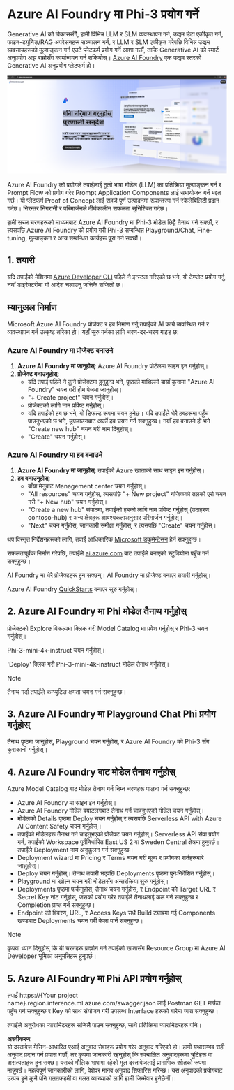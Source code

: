 # **Azure AI Foundry मा Phi-3 प्रयोग गर्ने**

Generative AI को विकाससँगै, हामी विभिन्न LLM र SLM व्यवस्थापन गर्न, उद्यम डेटा एकीकृत गर्न, फाइन-ट्युनिङ/RAG अपरेसनहरू सञ्चालन गर्न, र LLM र SLM एकीकृत गरेपछि विभिन्न उद्यम व्यवसायहरूको मूल्याङ्कन गर्न एउटै प्लेटफर्म प्रयोग गर्ने आशा गर्छौं, ताकि Generative AI को स्मार्ट अनुप्रयोग अझ राम्रोसँग कार्यान्वयन गर्न सकियोस्। [Azure AI Foundry](https://ai.azure.com) एक उद्यम स्तरको Generative AI अनुप्रयोग प्लेटफर्म हो।

![aistudo](../../../../translated_images/aifoundry_home.ffa4fe13d11f26171097f8666a1db96ac0979ffa1adde80374c60d1136c7e1de.ne.png)

Azure AI Foundry को प्रयोगले तपाईंलाई ठूलो भाषा मोडेल (LLM) का प्रतिक्रिया मूल्याङ्कन गर्न र Prompt Flow को प्रयोग गरेर Prompt Application Components लाई समायोजन गर्न मद्दत गर्छ। यो प्लेटफर्म Proof of Concept लाई सहजै पूर्ण उत्पादनमा रूपान्तरण गर्न स्केलेबिलिटी प्रदान गर्दछ। निरन्तर निगरानी र परिमार्जनले दीर्घकालीन सफलता सुनिश्चित गर्दछ।

हामी सरल चरणहरूको माध्यमबाट Azure AI Foundry मा Phi-3 मोडेल छिट्टै तैनाथ गर्न सक्छौं, र त्यसपछि Azure AI Foundry को प्रयोग गरी Phi-3 सम्बन्धित Playground/Chat, Fine-tuning, मूल्याङ्कन र अन्य सम्बन्धित कार्यहरू पूरा गर्न सक्छौं।

## **1. तयारी**

यदि तपाईंको मेशिनमा [Azure Developer CLI](https://learn.microsoft.com/azure/developer/azure-developer-cli/overview?WT.mc_id=aiml-138114-kinfeylo) पहिले नै इन्स्टल गरिएको छ भने, यो टेम्प्लेट प्रयोग गर्नु नयाँ डाइरेक्टरीमा यो आदेश चलाउनु जत्तिकै सजिलो छ।

## म्यानुअल निर्माण

Microsoft Azure AI Foundry प्रोजेक्ट र हब निर्माण गर्नु तपाईंको AI कार्य व्यवस्थित गर्न र व्यवस्थापन गर्न उत्कृष्ट तरिका हो। यहाँ सुरु गर्नका लागि चरण-दर-चरण गाइड छ:

### Azure AI Foundry मा प्रोजेक्ट बनाउने

1. **Azure AI Foundry मा जानुहोस्**: Azure AI Foundry पोर्टलमा साइन इन गर्नुहोस्।
2. **प्रोजेक्ट बनाउनुहोस्**:
   - यदि तपाईं पहिले नै कुनै प्रोजेक्टमा हुनुहुन्छ भने, पृष्ठको माथिल्लो बायाँ कुनामा "Azure AI Foundry" चयन गरी होम पेजमा जानुहोस्।
   - "+ Create project" चयन गर्नुहोस्।
   - प्रोजेक्टको लागि नाम प्रविष्ट गर्नुहोस्।
   - यदि तपाईंको हब छ भने, यो डिफल्ट रूपमा चयन हुनेछ। यदि तपाईंले धेरै हबहरूमा पहुँच पाउनुभएको छ भने, ड्रपडाउनबाट अर्को हब चयन गर्न सक्नुहुन्छ। नयाँ हब बनाउने हो भने "Create new hub" चयन गरी नाम दिनुहोस्।
   - "Create" चयन गर्नुहोस्।

### Azure AI Foundry मा हब बनाउने

1. **Azure AI Foundry मा जानुहोस्**: तपाईंको Azure खाताको साथ साइन इन गर्नुहोस्।
2. **हब बनाउनुहोस्**:
   - बाँया मेनुबाट Management center चयन गर्नुहोस्।
   - "All resources" चयन गर्नुहोस्, त्यसपछि "+ New project" नजिकको तलको एरो चयन गरी "+ New hub" चयन गर्नुहोस्।
   - "Create a new hub" संवादमा, तपाईंको हबको लागि नाम प्रविष्ट गर्नुहोस् (उदाहरण: contoso-hub) र अन्य क्षेत्रहरू आवश्यकताअनुसार परिमार्जन गर्नुहोस्।
   - "Next" चयन गर्नुहोस्, जानकारी समीक्षा गर्नुहोस्, र त्यसपछि "Create" चयन गर्नुहोस्।

थप विस्तृत निर्देशनहरूको लागि, तपाईं आधिकारिक [Microsoft डकुमेन्टेसन](https://learn.microsoft.com/azure/ai-studio/how-to/create-projects) हेर्न सक्नुहुन्छ।

सफलतापूर्वक निर्माण गरेपछि, तपाईंले [ai.azure.com](https://ai.azure.com/) बाट तपाईंले बनाएको स्टुडियोमा पहुँच गर्न सक्नुहुन्छ।

AI Foundry मा धेरै प्रोजेक्टहरू हुन सक्छन्। AI Foundry मा प्रोजेक्ट बनाएर तयारी गर्नुहोस्।

Azure AI Foundry [QuickStarts](https://learn.microsoft.com/azure/ai-studio/quickstarts/get-started-code) बनाएर सुरु गर्नुहोस्।

## **2. Azure AI Foundry मा Phi मोडेल तैनाथ गर्नुहोस्**

प्रोजेक्टको Explore विकल्पमा क्लिक गरी Model Catalog मा प्रवेश गर्नुहोस् र Phi-3 चयन गर्नुहोस्।

Phi-3-mini-4k-instruct चयन गर्नुहोस्।

'Deploy' क्लिक गरी Phi-3-mini-4k-instruct मोडेल तैनाथ गर्नुहोस्।

> [!NOTE]
>
> तैनाथ गर्दा तपाईंले कम्प्युटिङ क्षमता चयन गर्न सक्नुहुन्छ।

## **3. Azure AI Foundry मा Playground Chat Phi प्रयोग गर्नुहोस्**

तैनाथ पृष्ठमा जानुहोस्, Playground चयन गर्नुहोस्, र Azure AI Foundry को Phi-3 सँग कुराकानी गर्नुहोस्।

## **4. Azure AI Foundry बाट मोडेल तैनाथ गर्नुहोस्**

Azure Model Catalog बाट मोडेल तैनाथ गर्न निम्न चरणहरू पालना गर्न सक्नुहुन्छ:

- Azure AI Foundry मा साइन इन गर्नुहोस्।
- Azure AI Foundry मोडेल क्याटलगबाट तैनाथ गर्न चाहनुभएको मोडेल चयन गर्नुहोस्।
- मोडेलको Details पृष्ठमा Deploy चयन गर्नुहोस् र त्यसपछि Serverless API with Azure AI Content Safety चयन गर्नुहोस्।
- तपाईंको मोडेलहरू तैनाथ गर्न चाहनुभएको प्रोजेक्ट चयन गर्नुहोस्। Serverless API सेवा प्रयोग गर्न, तपाईंको Workspace पूर्वनिर्धारित East US 2 वा Sweden Central क्षेत्रमा हुनुपर्छ। तपाईंले Deployment नाम अनुकूलन गर्न सक्नुहुन्छ।
- Deployment wizard मा Pricing र Terms चयन गरी मूल्य र प्रयोगका सर्तहरूबारे जान्नुहोस्।
- Deploy चयन गर्नुहोस्। तैनाथ तयारी भएपछि Deployments पृष्ठमा पुनःनिर्देशित गर्नुहोस्।
- Playground मा खोल्न चयन गरी मोडेलसँग अन्तरक्रिया सुरु गर्नुहोस्।
- Deployments पृष्ठमा फर्कनुहोस्, तैनाथ चयन गर्नुहोस्, र Endpoint को Target URL र Secret Key नोट गर्नुहोस्, जसको प्रयोग गरेर तपाईंले तैनाथलाई कल गर्न सक्नुहुन्छ र Completion प्राप्त गर्न सक्नुहुन्छ।
- Endpoint को विवरण, URL, र Access Keys सधैं Build ट्याबमा गई Components खण्डबाट Deployments चयन गरी फेला पार्न सक्नुहुन्छ।

> [!NOTE]
> कृपया ध्यान दिनुहोस् कि यी चरणहरू प्रदर्शन गर्न तपाईंको खातासँग Resource Group मा Azure AI Developer भूमिका अनुमतिहरू हुनुपर्छ।

## **5. Azure AI Foundry मा Phi API प्रयोग गर्नुहोस्**

तपाईं https://{Your project name}.region.inference.ml.azure.com/swagger.json लाई Postman GET मार्फत पहुँच गर्न सक्नुहुन्छ र Key को साथ संयोजन गरी उपलब्ध Interface हरूको बारेमा जान्न सक्नुहुन्छ।

तपाईंले अनुरोधका प्यारामिटरहरू सजिलै पाउन सक्नुहुन्छ, साथै प्रतिक्रिया प्यारामिटरहरू पनि।

**अस्वीकरण**:  
यो दस्तावेज मेसिन-आधारित एआई अनुवाद सेवाहरू प्रयोग गरेर अनुवाद गरिएको हो। हामी यथासम्भव सही अनुवाद प्रदान गर्न प्रयास गर्छौं, तर कृपया जानकारी रहनुहोस् कि स्वचालित अनुवादहरूमा त्रुटिहरू वा असत्यताहरू हुन सक्छ। यसको मौलिक भाषामा रहेको मूल दस्तावेजलाई प्रामाणिक स्रोतको रूपमा मान्नुपर्छ। महत्वपूर्ण जानकारीको लागि, पेशेवर मानव अनुवाद सिफारिस गरिन्छ। यस अनुवादको प्रयोगबाट उत्पन्न हुने कुनै पनि गलतफहमी वा गलत व्याख्याको लागि हामी जिम्मेवार हुनेछैनौं।